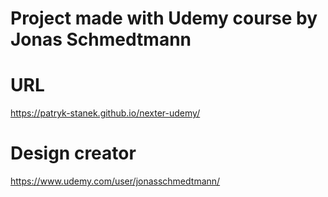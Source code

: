 # Project made with Udemy course by Jonas Schmedtmann

# URL

https://patryk-stanek.github.io/nexter-udemy/

# Design creator

https://www.udemy.com/user/jonasschmedtmann/